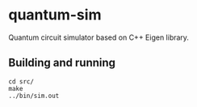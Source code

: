 # quantum-sim
Quantum circuit simulator based on C++ Eigen library. 

## Building and running

```
cd src/
make
../bin/sim.out
```
